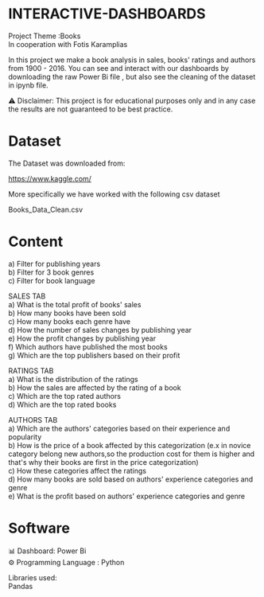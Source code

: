 # INTERACTIVE-DASHBOARDS 
Project Theme :Books
<br/>In cooperation with Fotis Karamplias

In this project we make a book analysis in sales, books' ratings and authors from 1900 - 2016. You can see and interact with our dashboards by downloading the raw Power Bi file , but also see the cleaning of the dataset in ipynb file.

⚠ Disclaimer: This project is for educational purposes only and in any case the results are not guaranteed to be best practice.

# Dataset
The Dataset was downloaded from:

https://www.kaggle.com/

More specifically we have worked with the following csv dataset

Books_Data_Clean.csv

# Content
a) Filter for publishing years
<br/>b) Filter for 3 book genres
<br/>c) Filter for book language

SALES TAB
<br/>a) What is the total profit of books' sales
<br/>b) How many books have been sold
<br/>c) How many books each genre have
<br/>d) How the number of sales changes by publishing year
<br/>e) How the profit changes by publishing year
<br/>f) Which authors have published the most books
<br/>g) Which are the top publishers based on their profit

RATINGS TAB
<br/>a) What is the distribution of the ratings
<br/>b) How the sales are affected by the rating of a book
<br/>c) Which are the top rated authors
<br/>d) Which are the top rated books

AUTHORS TAB 
<br/>a) Which are the authors' categories based on their experience and popularity
<br/>b) How is the price of a book affected by this categorization (e.x in novice category belong new authors,so the production cost for them is higher and that's why their books are first in the price categorization)
<br/>c) How these categories affect the ratings
<br/>d) How many books are sold based on authors' experience categories and genre
<br/>e) What is the profit based on authors' experience categories and genre

# Software
📊 Dashboard: Power Bi
<br/>⚙️ Programming Language : Python

Libraries used:
<br/>Pandas

